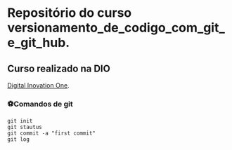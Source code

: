 # Repositório do curso versionamento_de_codigo_com_git_e_git_hub.
## Curso realizado na DIO
[Digital Inovation One](https://www.dio.me/).

### ⚽Comandos de git

```
git init
git stautus
git commit -a "first commit"
git log


```


